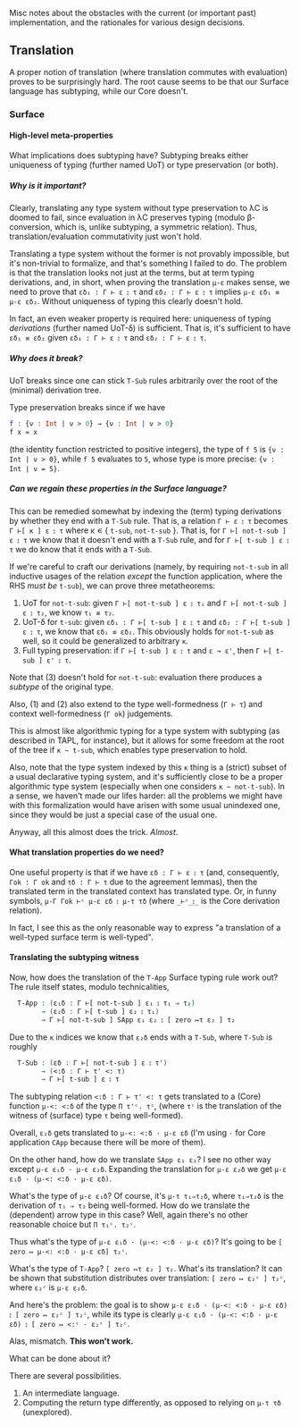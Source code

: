 Misc notes about the obstacles with the current (or important past) implementation,
and the rationales for various design decisions.

## Translation

A proper notion of translation (where translation commutes with evaluation) proves to be surprisingly hard.
The root cause seems to be that our Surface language has subtyping, while our Core doesn't.

### Surface

#### High-level meta-properties

What implications does subtyping have?
Subtyping breaks either uniqueness of typing (further named UoT) or type preservation (or both).

##### Why is it important?

Clearly, translating any type system without type preservation to λC is doomed to fail,
since evaluation in λC preserves typing (modulo β-conversion, which is, unlike subtyping, a symmetric relation).
Thus, translation/evaluation commutativity just won't hold.

Translating a type system without the former is not provably impossible,
but it's non-trivial to formalize, and that's something I failed to do.
The problem is that the translation looks not just at the terms, but at term typing derivations,
and, in short, when proving the translation `μ-ε` makes sense,
we need to prove that `εδ₁ : Γ ⊢ ε ⦂ τ` and `εδ₂ : Γ ⊢ ε ⦂ τ` implies `μ-ε εδ₁ ≡ μ-ε εδ₂`.
Without uniqueness of typing this clearly doesn't hold.

In fact, an even weaker property is required here:
uniqueness of typing _derivations_ (further named UoT-δ) is sufficient.
That is, it's sufficient to have `εδ₁ ≡ εδ₂` given `εδ₁ : Γ ⊢ ε ⦂ τ` and `εδ₂ : Γ ⊢ ε ⦂ τ`.

##### Why does it break?

UoT breaks since one can stick `T-Sub` rules arbitrarily over the root of the (minimal) derivation tree.

Type preservation breaks since if we have
```idris
f : {ν : Int | ν > 0} → {ν : Int | ν > 0}
f x = x
```
(the identity function restricted to positive integers), the type of `f 5` is `{ν : Int | ν > 0}`,
while `f 5` evaluates to `5`, whose type is more precise: `{ν : Int | ν = 5}`.

##### Can we regain these properties in the Surface language?

This can be remedied somewhat by indexing the (term) typing derivations by whether they end with a `T-Sub` rule.
That is, a relation `Γ ⊢ ε ⦂ τ` becomes `Γ ⊢[ κ ] ε ⦂ τ` where κ ∊ { `t-sub`, `not-t-sub` }.
That is, for `Γ ⊢[ not-t-sub ] ε ⦂ τ` we know that it doesn't end with a `T-Sub` rule,
and for `Γ ⊢[ t-sub ] ε ⦂ τ` we do know that it ends with a `T-Sub`.

If we're careful to craft our derivations (namely, by requiring `not-t-sub` in all inductive usages of the relation
_except_ the function application, where the RHS _must be_ `t-sub`), we can prove three metatheorems:

1. UoT for `not-t-sub`:
   given `Γ ⊢[ not-t-sub ] ε ⦂ τ₁` and `Γ ⊢[ not-t-sub ] ε ⦂ τ₂`, we know `τ₁ ≡ τ₂`.
2. UoT-δ for `t-sub`:
   given `εδ₁ : Γ ⊢[ t-sub ] ε ⦂ τ` and `εδ₂ : Γ ⊢[ t-sub ] ε ⦂ τ`, we know that `εδ₁ ≡ εδ₂`.
   This obviously holds for `not-t-sub` as well, so it could be generalized to arbitrary `κ`.
3. Full typing preservation: if `Γ ⊢[ t-sub ] ε ⦂ τ` and `ε ↝ ε'`, then `Γ ⊢[ t-sub ] ε' ⦂ τ`.

Note that (3) doesn't hold for `not-t-sub`: evaluation there produces a _subtype_ of the original type.

Also, (1) and (2) also extend to the type well-formedness (`Γ ⊢ τ`) and context well-formedness (`Γ ok`) judgements.

This is almost like algorithmic typing for a type system with subtyping (as described in TAPL, for instance),
but it allows for some freedom at the root of the tree if `κ ~ t-sub`, which enables type preservation to hold.

Also, note that the type system indexed by this `κ` thing is a (strict) subset of a usual declarative typing system,
and it's sufficiently close to be a proper algorithmic type system (especially when one considers `κ ~ not-t-sub`).
In a sense, we haven't made our lifes harder:
all the problems we might have with this formalization would have arisen with some usual unindexed one,
since they would be just a special case of the usual one.

Anyway, all this almost does the trick. _Almost_.

#### What translation properties do we need?

One useful property is that if we have `εδ : Γ ⊢ ε ⦂ τ`
(and, consequently, `Γok : Γ ok` and `τδ : Γ ⊢ τ` due to the agreement lemmas),
then the translated term in the translated context has translated type.
Or, in funny symbols, `μ-Γ Γok ⊢ᶜ μ-ε εδ ⦂ μ-τ τδ`
(where `_⊢ᶜ_⦂_` is the Core derivation relation).

In fact, I see this as the only reasonable way to express "a translation of a well-typed surface term is well-typed".

#### Translating the subtyping witness

Now, how does the translation of the `T-App` Surface typing rule work out?
The rule itself states, modulo technicalities,
```agda
  T-App : (ε₁δ : Γ ⊢[ not-t-sub ] ε₁ ⦂ τ₁ ⇒ τ₂)
        → (ε₂δ : Γ ⊢[ t-sub ] ε₂ ⦂ τ₁)
        → Γ ⊢[ not-t-sub ] SApp ε₁ ε₂ ⦂ [ zero ↦τ ε₂ ] τ₂
```
Due to the `κ` indices we know that `ε₂δ` ends with a `T-Sub`, where `T-Sub` is roughly
```agda
  T-Sub : (εδ : Γ ⊢[ not-t-sub ] ε ⦂ τ')
        → (<:δ : Γ ⊢ τ' <: τ)
        → Γ ⊢[ t-sub ] ε ⦂ τ
```
The subtyping relation `<:δ : Γ ⊢ τ' <: τ` gets translated to a (Core) function `μ-<: <:δ` of the type `Π τ'ᶜ. τᶜ`,
(where `τᶜ` is the translation of the witness of (surface) type `τ` being well-formed).

Overall, `ε₂δ` gets translated to `μ-<: <:δ · μ-ε εδ`
(I'm using `·` for Core application `CApp` because there will be more of them).

On the other hand, how do we translate `SApp ε₁ ε₂`?
I see no other way except `μ-ε ε₁δ · μ-ε ε₂δ`.
Expanding the translation for `μ-ε ε₂δ` we get `μ-ε ε₁δ · (μ-<: <:δ · μ-ε εδ)`.

What's the type of `μ-ε ε₁δ`?
Of course, it's `μ-τ τ₁⇒τ₂δ`, where `τ₁⇒τ₂δ` is the derivation of `τ₁ ⇒ τ₂` being well-formed.
How do we translate the (dependent) arrow type in this case?
Well, again there's no other reasonable choice but `Π τ₁ᶜ. τ₂ᶜ`.

Thus what's the type of `μ-ε ε₁δ · (μ-<: <:δ · μ-ε εδ)`?
It's going to be `[ zero ↦ μ-<: <:δ · μ-ε εδ] τ₂ᶜ`.

What's the type of `T-App`? `[ zero ↦τ ε₂ ] τ₂`.
What's its translation?
It can be shown that substitution distributes over translation: `[ zero ↦ ε₂ᶜ ] τ₂ᶜ`,
where `ε₂ᶜ` is `μ-ε ε₂δ`.

And here's the problem: the goal is to show `μ-ε ε₁δ · (μ-<: <:δ · μ-ε εδ) ⦂ [ zero ↦ ε₂ᶜ ] τ₂ᶜ`,
while its type is clearly `μ-ε ε₁δ · (μ-<: <:δ · μ-ε εδ) ⦂ [ zero ↦ <:ᶜ · ε₂ᶜ ] τ₂ᶜ`.

Alas, mismatch. **This won't work.**

What can be done about it?

There are several possibilities.

1. An intermediate language.
2. Computing the return type differently, as opposed to relying on `μ-τ τδ` (unexplored).
